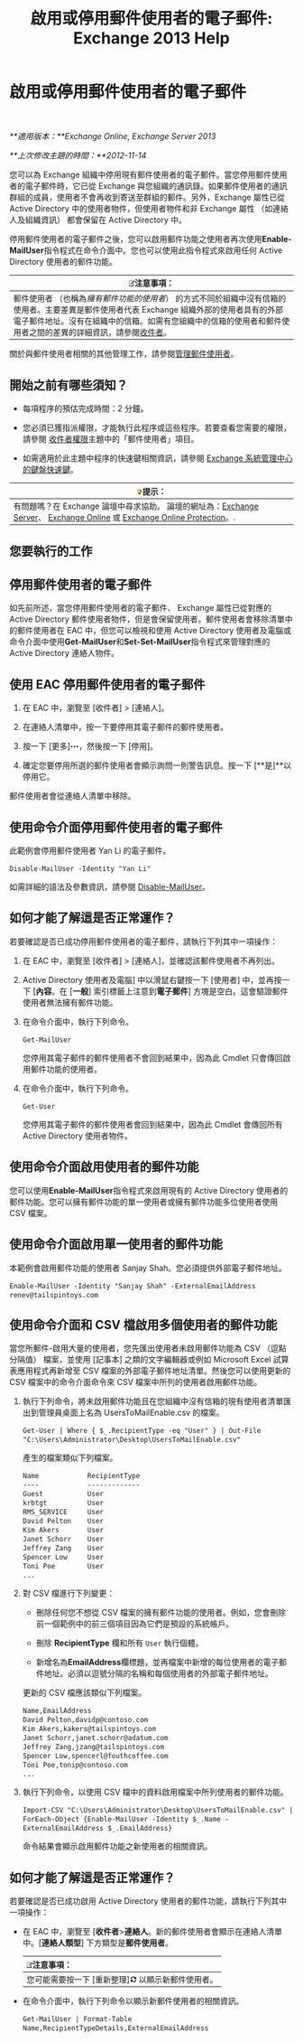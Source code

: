 ﻿---
title: '啟用或停用郵件使用者的電子郵件: Exchange 2013 Help'
TOCTitle: 啟用或停用郵件使用者的電子郵件
ms:assetid: 1e2571d4-ff84-4fda-bb1d-825e96e1bd26
ms:mtpsurl: https://technet.microsoft.com/zh-tw/library/Aa996598(v=EXCHG.150)
ms:contentKeyID: 50553948
ms.date: 05/21/2018
mtps_version: v=EXCHG.150
ms.translationtype: MT
---

# 啟用或停用郵件使用者的電子郵件

 

_**適用版本：**Exchange Online, Exchange Server 2013_

_**上次修改主題的時間：**2012-11-14_

您可以為 Exchange 組織中停用現有郵件使用者的電子郵件。當您停用郵件使用者的電子郵件時，它已從 Exchange 與您組織的通訊錄。如果郵件使用者的通訊群組的成員，使用者不會再收到寄送至群組的郵件。另外，Exchange 屬性已從 Active Directory 中的使用者物件，但使用者物件和非 Exchange 屬性 （如連絡人及組織資訊） 都會保留在 Active Directory 中。

停用郵件使用者的電子郵件之後，您可以啟用郵件功能之使用者再次使用**Enable-MailUser**指令程式在命令介面中。您也可以使用此指令程式來啟用任何 Active Directory 使用者的郵件功能。

<table>
<thead>
<tr class="header">
<th><img src="images/Bb124558.note(EXCHG.150).gif" title="注意事項" alt="注意事項" />注意事項：</th>
</tr>
</thead>
<tbody>
<tr class="odd">
<td>郵件使用者 （也稱為<em>擁有郵件功能的使用者</em>） 的方式不同於組織中沒有信箱的使用者。主要差異是郵件使用者代表 Exchange 組織外部的使用者具有的外部電子郵件地址。沒有在組織中的信箱。如需有您組織中的信箱的使用者和郵件使用者之間的差異的詳細資訊，請參閱<a href="recipients-exchange-2013-help.md">收件者</a>。</td>
</tr>
</tbody>
</table>


關於與郵件使用者相關的其他管理工作，請參閱[管理郵件使用者](manage-mail-users-exchange-2013-help.md)。

## 開始之前有哪些須知？

  - 每項程序的預估完成時間：2 分鐘。

  - 您必須已獲指派權限，才能執行此程序或這些程序。若要查看您需要的權限，請參閱 [收件者權限](recipients-permissions-exchange-2013-help.md)主題中的「郵件使用者」項目。

  - 如需適用於此主題中程序的快速鍵相關資訊，請參閱 [Exchange 系統管理中心的鍵盤快速鍵](keyboard-shortcuts-in-the-exchange-admin-center-exchange-online-protection-help.md)。

<table>
<thead>
<tr class="header">
<th><img src="images/Bb124558.tip(EXCHG.150).gif" title="提示" alt="提示" />提示：</th>
</tr>
</thead>
<tbody>
<tr class="odd">
<td>有問題嗎？在 Exchange 論壇中尋求協助。 論壇的網址為：<a href="https://go.microsoft.com/fwlink/p/?linkid=60612">Exchange Server</a>、 <a href="https://go.microsoft.com/fwlink/p/?linkid=267542">Exchange Online</a> 或 <a href="https://go.microsoft.com/fwlink/p/?linkid=285351">Exchange Online Protection</a>。.</td>
</tr>
</tbody>
</table>


## 您要執行的工作

## 停用郵件使用者的電子郵件

如先前所述，當您停用郵件使用者的電子郵件、 Exchange 屬性已從對應的 Active Directory 郵件使用者物件，但是會保留使用者。郵件使用者會移除清單中的郵件使用者在 EAC 中，但您可以檢視和使用 Active Directory 使用者及電腦或命令介面中使用**Get-MailUser**和**Set-Set-MailUser**指令程式來管理對應的 Active Directory 連絡人物件。

## 使用 EAC 停用郵件使用者的電子郵件

1.  在 EAC 中，瀏覽至 \[收件者\] \> \[連絡人\]。

2.  在連絡人清單中，按一下要停用其電子郵件的郵件使用者。

3.  按一下 \[更多\]![更多選項圖示](images/JJ150550.5381819e-3b21-4873-8714-e9b956290b28(EXCHG.150).gif "更多選項圖示")，然後按一下 \[停用\]。

4.  確定您要停用所選的郵件使用者會顯示詢問一則警告訊息。按一下 \[**是\]**以停用它。

郵件使用者會從連絡人清單中移除。

## 使用命令介面停用郵件使用者的電子郵件

此範例會停用郵件使用者 Yan Li 的電子郵件。

    Disable-MailUser -Identity "Yan Li"

如需詳細的語法及參數資訊，請參閱 [Disable-MailUser](https://technet.microsoft.com/zh-tw/library/aa998578\(v=exchg.150\))。

## 如何才能了解這是否正常運作？

若要確認是否已成功停用郵件使用者的電子郵件，請執行下列其中一項操作：

1.  在 EAC 中，瀏覽至 \[收件者\] \> \[連絡人\]，並確認該郵件使用者不再列出。

2.  Active Directory 使用者及電腦\] 中以滑鼠右鍵按一下 \[使用者\] 中，並再按一下 \[**內容**。在 \[**一般**\] 索引標籤上注意到**電子郵件**\] 方塊是空白。這會驗證郵件使用者無法擁有郵件功能。

3.  在命令介面中，執行下列命令。
    
        Get-MailUser
    
    您停用其電子郵件的郵件使用者不會回到結果中，因為此 Cmdlet 只會傳回啟用郵件功能的使用者。

4.  在命令介面中，執行下列命令。
    
        Get-User
    
    您停用其電子郵件的郵件使用者會回到結果中，因為此 Cmdlet 會傳回所有 Active Directory 使用者物件。

## 使用命令介面啟用使用者的郵件功能

您可以使用**Enable-MailUser**指令程式來啟用現有的 Active Directory 使用者的郵件功能。您可以擁有郵件功能的單一使用者或擁有郵件功能多位使用者使用 CSV 檔案。

## 使用命令介面啟用單一使用者的郵件功能

本範例會啟用郵件功能的使用者 Sanjay Shah。您必須提供外部電子郵件地址。

    Enable-MailUser -Identity "Sanjay Shah" -ExternalEmailAddress renev@tailspintoys.com

## 使用命令介面和 CSV 檔啟用多個使用者的郵件功能

當您所郵件-啟用大量的使用者，您先匯出使用者未啟用郵件功能為 CSV （逗點分隔值） 檔案，並使用 \[記事本\] 之類的文字編輯器或例如 Microsoft Excel 試算表應用程式再新增至 CSV 檔案的外部電子郵件地址清單。然後您可以使用更新的 CSV 檔案中的命令介面命令來 CSV 檔案中所列的使用者啟用郵件功能。

1.  執行下列命令，將未啟用郵件功能且在您組織中沒有信箱的現有使用者清單匯出到管理員桌面上名為 UsersToMailEnable.csv 的檔案。
    
        Get-User | Where { $_.RecipientType -eq "User" } | Out-File "C:\Users\Administrator\Desktop\UsersToMailEnable.csv"
    
    產生的檔案類似下列檔案。
    
        Name            RecipientType
        ----            -------------
        Guest           User
        krbtgt          User
        RMS_SERVICE     User
        David Pelton    User
        Kim Akers       User
        Janet Schorr    User
        Jeffrey Zang    User
        Spencer Low     User
        Toni Poe        User
        ...

2.  對 CSV 檔進行下列變更：
    
      - 刪除任何您不想從 CSV 檔案的擁有郵件功能的使用者。例如，您會刪除前一個範例中的前三個項目因為它們是預設的系統帳戶。
    
      - 刪除 **RecipientType** 欄和所有 `User` 執行個體。
    
      - 新增名為**EmailAddress**欄標題，並再檔案中新增的每位使用者的電子郵件地址。必須以逗號分隔的名稱和每個使用者的外部電子郵件地址。
    
    更新的 CSV 檔應該類似下列檔案。
    
        Name,EmailAddress
        David Pelton,davidp@contoso.com
        Kim Akers,kakers@tailspintoys.com
        Janet Schorr,janet.schorr@adatum.com
        Jeffrey Zang,jzang@tailspintoys.com
        Spencer Low,spencerl@fouthcoffee.com
        Toni Poe,tonip@contoso.com
        ...

3.  執行下列命令，以使用 CSV 檔中的資料啟用檔案中所列使用者的郵件功能。
    
        Import-CSV "C:\Users\Administrator\Desktop\UsersToMailEnable.csv" | ForEach-Object {Enable-MailUser -Identity $_.Name -ExternalEmailAddress $_.EmailAddress}
    
    命令結果會顯示啟用郵件功能之新使用者的相關資訊。

## 如何才能了解這是否正常運作？

若要確認是否已成功啟用 Active Directory 使用者的郵件功能，請執行下列其中一項操作：

  - 在 EAC 中，瀏覽至 \[**收件者**\>**連絡人**。新的郵件使用者會顯示在連絡人清單中。\[**連絡人類型**\] 下方類型是**郵件使用者**。
    
    <table>
    <thead>
    <tr class="header">
    <th><img src="images/Bb124558.note(EXCHG.150).gif" title="注意事項" alt="注意事項" />注意事項：</th>
    </tr>
    </thead>
    <tbody>
    <tr class="odd">
    <td>您可能需要按一下 [重新整理]<img src="images/Dn624163.85f271ca-32a4-426c-842a-d2172567099d(EXCHG.150).gif" title="重新整理圖示" alt="重新整理圖示" /> 以顯示新郵件使用者。</td>
    </tr>
    </tbody>
    </table>


  - 在命令介面中，執行下列命令以顯示新郵件使用者的相關資訊。
    
        Get-MailUser | Format-Table Name,RecipientTypeDetails,ExternalEmailAddress

